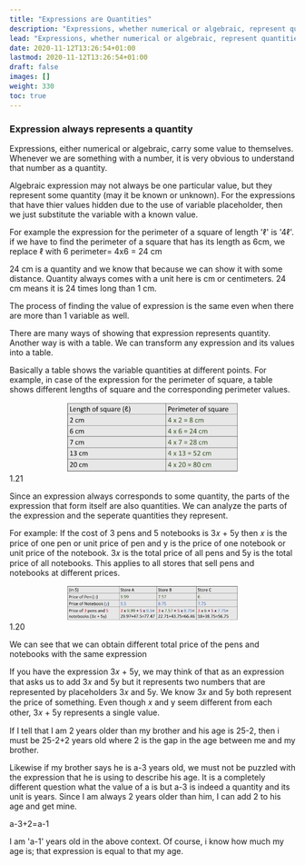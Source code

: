 ```yaml
---
title: "Expressions are Quantities"
description: "Expressions, whether numerical or algebraic, represent quantities. They can be evaluated by substituting variables with known values. Tables can also be used to show the relationship between variables and their corresponding values. The parts of an expression also represent quantities, such as the price of a pen or notebook. Expressions can be added or combined to represent a single value."
lead: "Expressions, whether numerical or algebraic, represent quantities. They can be evaluated by substituting variables with known values. Tables can also be used to show the relationship between variables and their corresponding values. The parts of an expression also represent quantities, such as the price of a pen or notebook. Expressions can be added or combined to represent a single value."
date: 2020-11-12T13:26:54+01:00
lastmod: 2020-11-12T13:26:54+01:00
draft: false
images: []
weight: 330
toc: true
---
```


### Expression always represents a quantity
Expressions, either numerical or algebraic, carry some value to themselves. Whenever we are something with a number, it is very obvious to understand that number as a quantity. 

Algebraic expression may not always be one particular value, but they represent some quantity (may it be known or unknown). For the expressions that have thier values hidden due to the use of variable placeholder, then we just substitute the variable with a known value. 

For example the expression for the perimeter of a square of length 'ℓ' is '4ℓ'.
if we have to find the perimeter of a square that has its length as 6cm, we replace ℓ with 6
perimeter= 4x6 = 24 cm

24 cm is a quantity and we know that because we can show it with some distance. Quantity always comes with a unit here is cm or centimeters. 24 cm means it is 24 times long than 1 cm. 

The process of finding the value of expression is the same even when there are more than 1 variable as well. 

There are many ways of showing that expression represents quantity. Another way is with a table. We can transform any expression and its values into a table.

Basically a table shows the variable quantities at different points. For example, in case of the expression for the perimeter of square, a table shows different lengths of square and the corresponding perimeter values. 

<img src="1_21_table_expression_is_a_quantity_perimeter_of_a_square.jpg" width="300" style="display: block; margin: 0 auto;">
1.21


Since an expression always corresponds to some quantity, the parts of the expression that form itself are also quantities. We can analyze the parts of the expression and the seperate quantities they represent. 


For example: If the cost of 3 pens and 5 notebooks is 3𝑥 + 5y then 𝑥 is the price of one pen or unit price of pen and y is the price of one notebook or unit price of the notebook. 3𝑥 is the total price of all pens and 5y is the total price of all notebooks. This applies to all stores that sell pens and notebooks at different prices. 

<img src="1_20_table_expression_is_a_quantity.jpg" width="300" style="display: block; margin: 0 auto;">
1.20

We can see that we can obtain different total price of the pens and notebooks with the same expression 

If you have the expression 3𝑥 + 5y, we may think of that as an expression that asks us to add 3𝑥 and 5y but it represents two numbers that are represented by placeholders 3𝑥 and 5y. We know 3𝑥 and 5y both represent the price of something. Even though 𝑥 and y seem different from each other, 3𝑥 + 5y represents a single value.  

If I tell that I am 2 years older than my brother and his age is 25-2, then i must be 25-2+2 years old where 2 is the gap in the age between me and my brother. 

Likewise if my brother says he is a-3 years old, we must not be puzzled with the expression that he is using to describe his age. It is a completely different question what the value of a is but a-3 is indeed a quantity and its unit is years. Since I am always 2 years older than him, I can add 2 to his age and get mine. 

a-3+2=a-1

I am 'a-1' years old in the above context. Of course, i know how much my age is; that expression is equal to that my age. 

